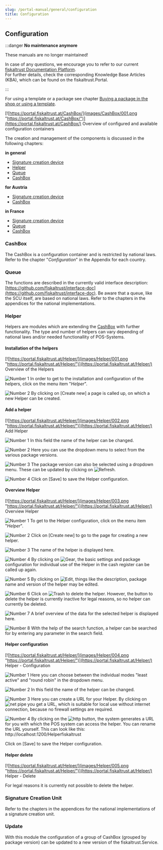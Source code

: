 ```yaml
---
slug: /portal-manual/general/configuration
title: Configuration
---
```


## Configuration

:::danger **No maintenance anymore**

These manuals are no longer maintained! 

In case of any questions, we encourage you to refer to our current [fiskaltrust Documentation Platform](https://docs.fiskaltrust.cloud).  
For further details, check the corresponding Knowledge Base Articles (KBA), which can be found on the fiskaltrust.Portal.

:::

For using a template or a package see chapter [Buying a package in the shop or using a template](shop.md#buy-package-in-shop-or-use-a-template).

[![https://portal.fiskaltrust.at/CashBox/](images/CashBox/001.png "https://portal.fiskaltrust.at/CashBox/")](https://portal.fiskaltrust.at/CashBox/)
Overview of configured and available configuration containers

The creation and management of the components is discussed in the following chapters:

**in general**

- [Signature creation device](#SCU)
- [Helper](#helper)
- [Queue](#queue)
- [CashBox](#cashbox)

**for Austria**

- [Signature creation device](../handbook-at/configuration.md)
- [CashBox](../handbook-at/configuration.md#cashbox)

**in France**

- [Signature creation device](../handbook-fr/configuration.md)
- [Queue](../handbook-fr/configuration.md#queue)
- [CashBox](../handbook-fr/configuration.md#cashbox)

### CashBox

The CashBox is a configuration container and is restricted by national laws. Refer to the chapter "_Configuration_" in the Appendix for each country.

### Queue

The functions are described in the currently valid interface description: [https://github.com/fiskaltrust/interface-doc](https://github.com/fiskaltrust/interface-doc). Be aware that a queue, like the SCU itself, are based on national laws. Refer to the chapters in the appendices for the national implementations.

### Helper

Helpers are modules which are extending the [CashBox](#cashbox) with further functionality. The type and number of helpers can vary depending of national laws and/or needed functionallity of POS-Systems.

#### Installation of the helpers

[![https://portal.fiskaltrust.at/Helper/](images/Helper/001.png "https://portal.fiskaltrust.at/Helper/")](https://portal.fiskaltrust.at/Helper/)
Overview of the Helpers

![Number 1](../images/Numbers/1.png) In order to get to the installation and configuration of the helpers, click on the menu item "*Helper*".

![Number 2](../images/Numbers/2.png) By clicking on \[Create new\] a page is called up, on which a new Helper can be created.

#### Add a helper

[![https://portal.fiskaltrust.at/Helper/](images/Helper/002.png "https://portal.fiskaltrust.at/Helper/")](https://portal.fiskaltrust.at/Helper/)
Add Helper

![Number 1](../images/Numbers/1.png) In this field the name of the helper can be changed.

![Number 2](../images/Numbers/2.png) Here you can use the dropdown menu to select from the various package versions.

![Number 3](../images/Numbers/3.png) The package version can also be selected using a dropdown menu. These can be updated by clicking on ![Refresh](../images/Buttons/008.png "Refresh").

![Number 4](../images/Numbers/4.png) Click on \[Save\] to save the Helper configuration.

#### Overview Helper

[![https://portal.fiskaltrust.at/Helper/](images/Helper/003.png "https://portal.fiskaltrust.at/Helper/")](https://portal.fiskaltrust.at/Helper/)
Overview Helper

![Number 1](../images/Numbers/1.png) To get to the Helper configuration, click on the menu item "*Helper*".

![Number 2](../images/Numbers/2.png) Click on \[Create new\] to go to the page for creating a new helper.

![Number 3](../images/Numbers/3.png) The name of the helper is displayed here.

![Number 4](../images/Numbers/4.png) By clicking on ![Gear](../images/Buttons/009.png "Gear"), the basic settings and package configuration for individual use of the Helper in the cash register can be called up again.

![Number 5](../images/Numbers/5.png) By clicking on ![Edit](../images/Buttons/010.png "Edit"), things like the description, package name and version of the helper may be edited.

![Number 6](../images/Numbers/6.png) Click on ![Trash](../images/Buttons/011.png "Trash") to delete the helper. However, the button to delete the helper is currently inactive for legal reasons, so no helper can currently be deleted.

![Number 7](../images/Numbers/7.png) A brief overview of the data for the selected helper is displayed here.

![Number 8](../images/Numbers/8.png) With the help of the search function, a helper can be searched for by entering any parameter in the search field.

#### Helper configuration

[![https://portal.fiskaltrust.at/Helper/](images/Helper/004.png "https://portal.fiskaltrust.at/Helper/")](https://portal.fiskaltrust.at/Helper/)
Helper - Configuration

![Number 1](../images/Numbers/1.png) Here you can choose between the individual modes "least active" and "round robin" in the dropdown menu.

![Number 2](../images/Numbers/2.png) In this field the name of the helper can be changed.

![Number 3](../images/Numbers/3.png) Here you can create a URL for your Helper. By clicking on ![net pipe](../images/Buttons/012.png "net pipe") you get a URL, which is suitable for local use without internet connection, because no firewall settings are required.

![Number 4](../images/Numbers/4.png) By clicking on the ![http](../images/Buttons/013.png "http") button, the system generates a URL for you with which the POS system can access the helper. You can rename the URL yourself. This can look like this: http://localhost:1200/Helperfiskaltrust

Click on \[Save\] to save the Helper configuration.

#### Helper delete

[![https://portal.fiskaltrust.at/Helper/](images/Helper/005.png "https://portal.fiskaltrust.at/Helper/")](https://portal.fiskaltrust.at/Helper/)
Helper - Delete

For legal reasons it is currently not possible to delete the helper.

### Signature Creation Unit<a name="SCU"></a>

Refer to the chapters in the appendices for the national implementations of a signature creation unit.

### Update

With this module the configuration of a group of CashBox (grouped by package version) can be updated to a new version of the fiskaltrust.Service.
